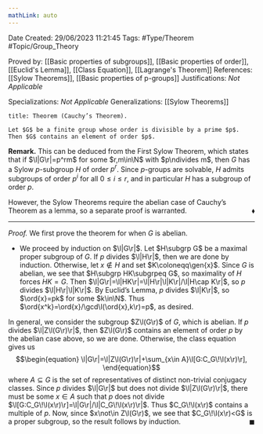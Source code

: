 ```yaml
---
mathLink: auto
---
```


<div class="topSpace"></div>

Date Created: 29/06/2023 11:21:45
Tags: #Type/Theorem #Topic/Group_Theory

Proved by: [[Basic properties of subgroups]], [[Basic properties of order]], [[Euclid's Lemma]], [[Class Equation]], [[Lagrange's Theorem]]
References: [[Sylow Theorems]], [[Basic properties of p-groups]]
Justifications: <i>Not Applicable</i>

Specializations: <i>Not Applicable</i>
Generalizations: [[Sylow Theorems]]

``` ad-Theorem
title: Theorem (Cauchy’s Theorem).

Let $G$ be a finite group whose order is divisible by a prime $p$. Then $G$ contains an element of order $p$.

```

<b>Remark.</b> This can be deduced from the First Sylow Theorem, which states that if $\l|G\r|=p^rm$ for some $r,m\in\N$ with $p\ndivides m$, then $G$ has a Sylow $p$-subgroup $H$ of order $p^r$. Since $p$-groups are solvable, $H$ admits subgroups of order $p^i$ for all $0\leq i\leq r$, and in particular $H$ has a subgroup of order $p$.

However, the Sylow Theorems require the abelian case of Cauchy’s Theorem as a lemma, so a separate proof is warranted.<span style="float:right;">$\blacklozenge$</span>

---

<i>Proof.</i> We first prove the theorem for when $G$ is abelian.
* We proceed by induction on $\l|G\r|$. Let $H\subgrp G$ be a maximal proper subgroup of $G$. If $p$ divides $\l|H\r|$, then we are done by induction. Otherwise, let $x\not\in H$ and set $K\coloneqq\gen{x}$. Since $G$ is abelian, we see that $H\subgrp HK\subgrpeq G$, so maximality of $H$ forces $HK=G$. Then $\l|G\r|=\l|HK\r|=\l|H\r|\l|K\r|/\l|H\cap K\r|$, so $p$ divides $\l|H\r|\l|K\r|$. By Euclid’s Lemma, $p$ divides $\l|K\r|$, so $\ord{x}=pk$ for some $k\in\N$. Thus $\ord{x^k}=\ord{x}/\gcd\l(\ord{x},k\r)=p$, as desired.

In general, we consider the subgroup $Z\l(G\r)$ of $G$, which is abelian. If $p$ divides $\l|Z\l(G\r)\r|$, then $Z\l(G\r)$ contains an element of order $p$ by the abelian case above, so we are done. Otherwise, the class equation gives us
$$\begin{equation}
    \l|G\r|=\l|Z\l(G\r)\r|+\sum_{x\in A}\l[G:C_G\!\l(x\r)\r],
\end{equation}$$
where $A\subseteq G$ is the set of representatives of distinct non-trivial conjugacy classes. Since $p$ divides $\l|G\r|$ but does not divide $\l|Z\l(G\r)\r|$, there must be some $x\in A$ such that $p$ does not divide $\l[G:C_G\!\l(x\r)\r]=\l|G\r|/\l|C_G\!\l(x\r)\r|$. Thus $C_G\!\l(x\r)$ contains a multiple of $p$. Now, since $x\not\in Z\l(G\r)$, we see that $C_G\!\l(x\r)<G$ is a proper subgroup, so the result follows by induction.<span style="float:right;">$\blacksquare$</span>
